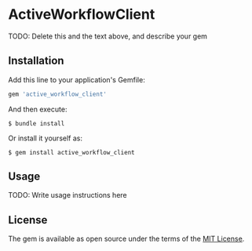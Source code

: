 # ActiveWorkflowClient

TODO: Delete this and the text above, and describe your gem

## Installation

Add this line to your application's Gemfile:

```ruby
gem 'active_workflow_client'
```

And then execute:

    $ bundle install

Or install it yourself as:

    $ gem install active_workflow_client

## Usage

TODO: Write usage instructions here

## License

The gem is available as open source under the terms of the [MIT License](https://opensource.org/licenses/MIT).
